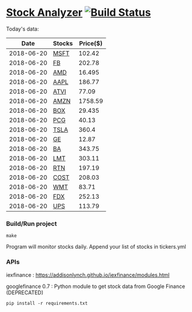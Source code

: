 # [Stock Analyzer](https://ogoyal.github.io/StockAnalyzer/) [![Build Status](https://travis-ci.org/ogoyal/StockAnalyzer.svg?branch=master)](https://travis-ci.org/ogoyal/StockAnalyzer)

Today's data:

| Date| Stocks| Price($) | 
| --- | --- | ---  | 
| 2018-06-20| [MSFT](https://plot.ly/~ogoyal/2)| 102.42 | 
| 2018-06-20| [FB](https://plot.ly/~ogoyal/4)| 202.78 | 
| 2018-06-20| [AMD](https://plot.ly/~ogoyal/6)| 16.495 | 
| 2018-06-20| [AAPL](https://plot.ly/~ogoyal/8)| 186.77 | 
| 2018-06-20| [ATVI](https://plot.ly/~ogoyal/10)| 77.09 | 
| 2018-06-20| [AMZN](https://plot.ly/~ogoyal/12)| 1758.59 | 
| 2018-06-20| [BOX](https://plot.ly/~ogoyal/14)| 29.435 | 
| 2018-06-20| [PCG](https://plot.ly/~ogoyal/16)| 40.13 | 
| 2018-06-20| [TSLA](https://plot.ly/~ogoyal/18)| 360.4 | 
| 2018-06-20| [GE](https://plot.ly/~ogoyal/20)| 12.87 | 
| 2018-06-20| [BA](https://plot.ly/~ogoyal/22)| 343.75 | 
| 2018-06-20| [LMT](https://plot.ly/~ogoyal/24)| 303.11 | 
| 2018-06-20| [RTN](https://plot.ly/~ogoyal/26)| 197.19 | 
| 2018-06-20| [COST](https://plot.ly/~ogoyal/28)| 208.03 | 
| 2018-06-20| [WMT](https://plot.ly/~ogoyal/30)| 83.71 | 
| 2018-06-20| [FDX](https://plot.ly/~ogoyal/32)| 252.13 | 
| 2018-06-20| [UPS](https://plot.ly/~ogoyal/34)| 113.79 | 

### Build/Run project

```
make
```

Program will monitor stocks daily. Append your list of stocks in tickers.yml

### APIs
iexfinance : https://addisonlynch.github.io/iexfinance/modules.html

googlefinance 0.7 : Python module to get stock data from Google Finance (DEPRECATED)

```
pip install -r requirements.txt
```
